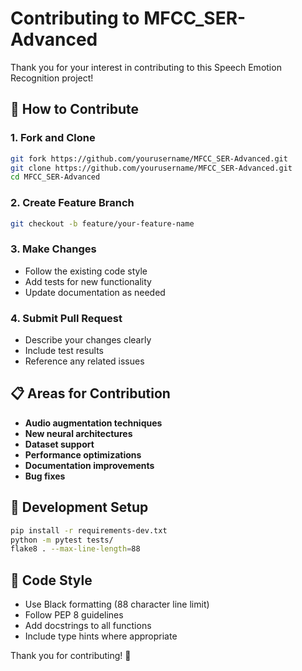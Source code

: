 # Contributing to MFCC_SER-Advanced

Thank you for your interest in contributing to this Speech Emotion Recognition project! 

## 🤝 How to Contribute

### 1. Fork and Clone
```bash
git fork https://github.com/yourusername/MFCC_SER-Advanced.git
git clone https://github.com/yourusername/MFCC_SER-Advanced.git
cd MFCC_SER-Advanced
```

### 2. Create Feature Branch
```bash
git checkout -b feature/your-feature-name
```

### 3. Make Changes
- Follow the existing code style
- Add tests for new functionality
- Update documentation as needed

### 4. Submit Pull Request
- Describe your changes clearly
- Include test results
- Reference any related issues

## 📋 Areas for Contribution

- **Audio augmentation techniques**
- **New neural architectures**  
- **Dataset support**
- **Performance optimizations**
- **Documentation improvements**
- **Bug fixes**

## 🔧 Development Setup

```bash
pip install -r requirements-dev.txt
python -m pytest tests/
flake8 . --max-line-length=88
```

## 📝 Code Style

- Use Black formatting (88 character line limit)
- Follow PEP 8 guidelines
- Add docstrings to all functions
- Include type hints where appropriate

Thank you for contributing! 🎉